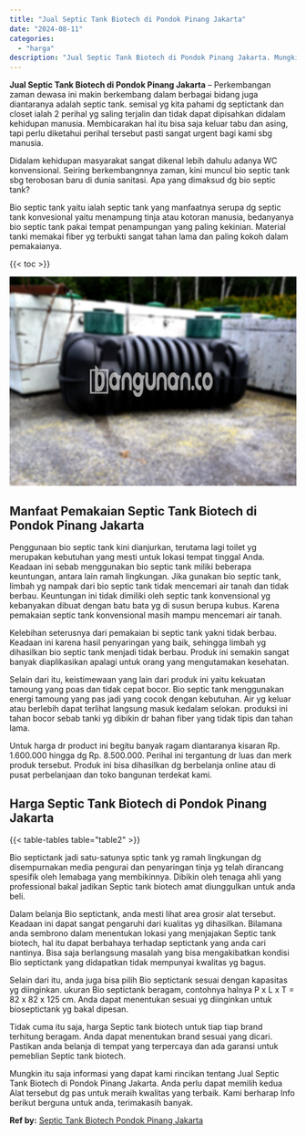 ```yaml
---
title: "Jual Septic Tank Biotech di Pondok Pinang Jakarta"
date: "2024-08-11"
categories: 
  - "harga"
description: "Jual Septic Tank Biotech di Pondok Pinang Jakarta. Mungkin itu saja informasi yang dapat kami rincikan tentang Jual Septic Tank Biotech di Pondok Pinang Jaka..."
---
```


**Jual Septic Tank Biotech di Pondok Pinang Jakarta** – Perkembangan zaman dewasa ini makin berkembang dalam berbagai bidang juga diantaranya adalah septic tank. semisal yg kita pahami dg septictank dan closet ialah 2 perihal yg saling terjalin dan tidak dapat dipisahkan didalam kehidupan manusia. Membicarakan hal itu bisa saja keluar tabu dan asing, tapi perlu diketahui perihal tersebut pasti sangat urgent bagi kami sbg manusia.

Didalam kehidupan masyarakat sangat dikenal lebih dahulu adanya WC konvensional. Seiring berkembangnnya zaman, kini muncul bio septic tank sbg terobosan baru di dunia sanitasi. Apa yang dimaksud dg bio septic tank?

Bio septic tank yaitu ialah septic tank yang manfaatnya serupa dg septic tank konvesional yaitu menampung tinja atau kotoran manusia, bedanyanya bio septic tank pakai tempat penampungan yang paling kekinian. Material tanki memakai fiber yg terbukti sangat tahan lama dan paling kokoh dalam pemakaianya.

{{< toc >}}

![Jual Septic Tank Biotech di Pondok Pinang Jakarta](/images/jual-bio-septictank-27.png)

## Manfaat Pemakaian Septic Tank Biotech di Pondok Pinang Jakarta

Penggunaan bio septic tank kini dianjurkan, terutama lagi toilet yg merupakan kebutuhan yang mesti untuk lokasi tempat tinggal Anda. Keadaan ini sebab menggunakan bio septic tank miliki beberapa keuntungan, antara lain ramah lingkungan. Jika gunakan bio septic tank, limbah yg nampak dari bio septic tank tidak mencemari air tanah dan tidak berbau. Keuntungan ini tidak dimiliki oleh septic tank konvensional yg kebanyakan dibuat dengan batu bata yg di susun berupa kubus. Karena pemakaian septic tank konvensional masih mampu mencemari air tanah.

Kelebihan seterusnya dari pemakaian bi septic tank yakni tidak berbau. Keadaan ini karena hasil penyaringan yang baik, sehingga limbah yg dihasilkan bio septic tank menjadi tidak berbau. Produk ini semakin sangat banyak diaplikasikan apalagi untuk orang yang mengutamakan kesehatan.

Selain dari itu, keistimewaan yang lain dari produk ini yaitu kekuatan tamoung yang poas dan tidak cepat bocor. Bio septic tank menggunakan energi tamoung yang pas jadi yang cocok dengan kebutuhan. Air yg keluar atau berlebih dapat terlihat langsung masuk kedalam selokan. produksi ini tahan bocor sebab tanki yg dibikin dr bahan fiber yang tidak tipis dan tahan lama.

Untuk harga dr product ini begitu banyak ragam diantaranya kisaran Rp. 1.600.000 hingga dg Rp. 8.500.000. Perihal ini tergantung dr luas dan merk produk tersebut. Produk ini bisa dihasilkan dg berbelanja online atau di pusat perbelanjaan dan toko bangunan terdekat kami.

## Harga Septic Tank Biotech di Pondok Pinang Jakarta

{{< table-tables table="table2" >}}

Bio septictank jadi satu-satunya sptic tank yg ramah lingkungan dg disempurnakan media pengurai dan penyaringan tinja yg telah dirancang spesifik oleh lemabaga yang membikinnya. Dibikin oleh tenaga ahli yang professional bakal jadikan Septic tank biotech amat diunggulkan untuk anda beli.

Dalam belanja Bio septictank, anda mesti lihat area grosir alat tersebut. Keadaan ini dapat sangat pengaruhi dari kualitas yg dihasilkan. Bilamana anda sembrono dalam menentukan lokasi yang menjajakan Septic tank biotech, hal itu dapat berbahaya terhadap septictank yang anda cari nantinya. Bisa saja berlangsung masalah yang bisa mengakibatkan kondisi Bio septictank yang didapatkan tidak mempunyai kwalitas yg bagus.

Selain dari itu, anda juga bisa pilih Bio septictank sesuai dengan kapasitas yg diinginkan. ukuran Bio septictank beragam, contohnya halnya P x L x T = 82 x 82 x 125 cm. Anda dapat menentukan sesuai yg diinginkan untuk bioseptictank yg bakal dipesan.

Tidak cuma itu saja, harga Septic tank biotech untuk tiap tiap brand terhitung beragam. Anda dapat menentukan brand sesuai yang dicari. Pastikan anda belanja di tempat yang terpercaya dan ada garansi untuk pemeblian Septic tank biotech.

Mungkin itu saja informasi yang dapat kami rincikan tentang Jual Septic Tank Biotech di Pondok Pinang Jakarta. Anda perlu dapat memilih kedua Alat tersebut dg pas untuk meraih kwalitas yang terbaik. Kami berharap Info berikut berguna untuk anda, terimakasih banyak.

**Ref by:** [Septic Tank Biotech Pondok Pinang Jakarta](https://id.wikipedia.org/wiki/Septic)
